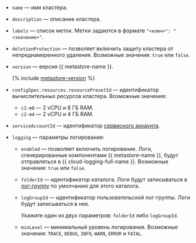 * `name` — имя кластера.
* `description` — описание кластера.
* `labels` — список меток. Метки задаются в формате `"<ключ>": "<значение>"`.
* `deletionProtection` — позволяет включить защиту кластера от непреднамеренного удаления. Возможные значения: `true` или `false`.
* `version` — версия {{ metastore-name }}.

  {% include [metastore-version](metastore-version-cluster-create.md) %}

* `configSpec.resources.resourcePresetId` — идентификатор вычислительных ресурсов кластера. Возможные значения:
  * `c2-m8` — 2 vCPU и 8 ГБ RAM.
  * `c2-m4` — 2 vCPU и 4 ГБ RAM.
* `serviceAccountId` — идентификатор [сервисного аккаунта](../../iam/concepts/users/service-accounts.md).
* `logging` — параметры логирования:

  * `enabled` — позволяет включить логирование. Логи, сгенерированные компонентами {{ metastore-name }}, будут отправляться в {{ cloud-logging-full-name }}. Возможные значения: `true` или `false`.
  * `folderId` — идентификатор каталога. Логи будут записываться в [лог-группу](../../logging/concepts/log-group.md) по умолчанию для этого каталога.
  * `logGroupId` — идентификатор пользовательской лог-группы. Логи будут записываться в нее.

      Укажите один из двух параметров: `folderId` либо `logGroupId`.

  * `minLevel` — минимальный уровень логирования. Возможные значения: `TRACE`, `DEBUG`, `INFO`, `WARN`, `ERROR` и `FATAL`.